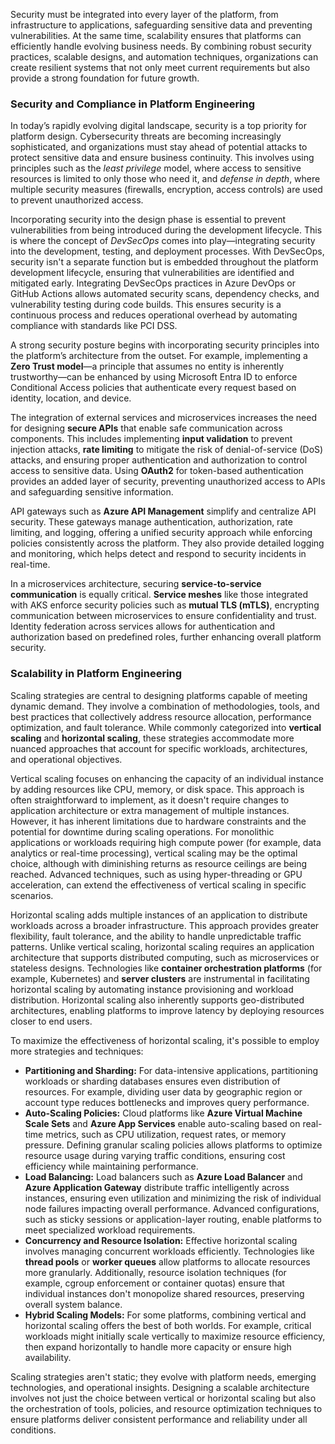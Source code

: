 Security must be integrated into every layer of the platform, from infrastructure to applications, safeguarding sensitive data and preventing vulnerabilities. At the same time, scalability ensures that platforms can efficiently handle evolving business needs. By combining robust security practices, scalable designs, and automation techniques, organizations can create resilient systems that not only meet current requirements but also provide a strong foundation for future growth.

### Security and Compliance in Platform Engineering

In today’s rapidly evolving digital landscape, security is a top priority for platform design. Cybersecurity threats are becoming increasingly sophisticated, and organizations must stay ahead of potential attacks to protect sensitive data and ensure business continuity. This involves using principles such as the *least privilege* model, where access to sensitive resources is limited to only those who need it, and *defense in depth*, where multiple security measures (firewalls, encryption, access controls) are used to prevent unauthorized access.

Incorporating security into the design phase is essential to prevent vulnerabilities from being introduced during the development lifecycle. This is where the concept of *DevSecOps* comes into play—integrating security into the development, testing, and deployment processes. With DevSecOps, security isn't a separate function but is embedded throughout the platform development lifecycle, ensuring that vulnerabilities are identified and mitigated early. Integrating DevSecOps practices in Azure DevOps or GitHub Actions allows automated security scans, dependency checks, and vulnerability testing during code builds. This ensures security is a continuous process and reduces operational overhead by automating compliance with standards like PCI DSS.

A strong security posture begins with incorporating security principles into the platform’s architecture from the outset. For example, implementing a **Zero Trust model**—a principle that assumes no entity is inherently trustworthy—can be enhanced by using Microsoft Entra ID to enforce Conditional Access policies that authenticate every request based on identity, location, and device.

The integration of external services and microservices increases the need for designing **secure APIs** that enable safe communication across components. This includes implementing **input validation** to prevent injection attacks, **rate limiting** to mitigate the risk of denial-of-service (DoS) attacks, and ensuring proper authentication and authorization to control access to sensitive data. Using **OAuth2** for token-based authentication provides an added layer of security, preventing unauthorized access to APIs and safeguarding sensitive information.

API gateways such as **Azure API Management** simplify and centralize API security. These gateways manage authentication, authorization, rate limiting, and logging, offering a unified security approach while enforcing policies consistently across the platform. They also provide detailed logging and monitoring, which helps detect and respond to security incidents in real-time.

In a microservices architecture, securing **service-to-service communication** is equally critical. **Service meshes** like those integrated with AKS enforce security policies such as **mutual TLS (mTLS)**, encrypting communication between microservices to ensure confidentiality and trust. Identity federation across services allows for authentication and authorization based on predefined roles, further enhancing overall platform security.

### Scalability in Platform Engineering

Scaling strategies are central to designing platforms capable of meeting dynamic demand. They involve a combination of methodologies, tools, and best practices that collectively address resource allocation, performance optimization, and fault tolerance. While commonly categorized into **vertical scaling** and **horizontal scaling**, these strategies accommodate more nuanced approaches that account for specific workloads, architectures, and operational objectives.

Vertical scaling focuses on enhancing the capacity of an individual instance by adding resources like CPU, memory, or disk space. This approach is often straightforward to implement, as it doesn't require changes to application architecture or extra management of multiple instances. However, it has inherent limitations due to hardware constraints and the potential for downtime during scaling operations. For monolithic applications or workloads requiring high compute power (for example, data analytics or real-time processing), vertical scaling may be the optimal choice, although with diminishing returns as resource ceilings are being reached. Advanced techniques, such as using hyper-threading or GPU acceleration, can extend the effectiveness of vertical scaling in specific scenarios.

Horizontal scaling adds multiple instances of an application to distribute workloads across a broader infrastructure. This approach provides greater flexibility, fault tolerance, and the ability to handle unpredictable traffic patterns. Unlike vertical scaling, horizontal scaling requires an application architecture that supports distributed computing, such as microservices or stateless designs. Technologies like **container orchestration platforms** (for example, Kubernetes) and **server clusters** are instrumental in facilitating horizontal scaling by automating instance provisioning and workload distribution. Horizontal scaling also inherently supports geo-distributed architectures, enabling platforms to improve latency by deploying resources closer to end users.

To maximize the effectiveness of horizontal scaling, it's possible to employ more strategies and techniques:

 -  **Partitioning and Sharding:** For data-intensive applications, partitioning workloads or sharding databases ensures even distribution of resources. For example, dividing user data by geographic region or account type reduces bottlenecks and improves query performance.
 -  **Auto-Scaling Policies:** Cloud platforms like **Azure Virtual Machine Scale Sets** and **Azure App Services** enable auto-scaling based on real-time metrics, such as CPU utilization, request rates, or memory pressure. Defining granular scaling policies allows platforms to optimize resource usage during varying traffic conditions, ensuring cost efficiency while maintaining performance.
 -  **Load Balancing:** Load balancers such as **Azure Load Balancer** and **Azure Application Gateway** distribute traffic intelligently across instances, ensuring even utilization and minimizing the risk of individual node failures impacting overall performance. Advanced configurations, such as sticky sessions or application-layer routing, enable platforms to meet specialized workload requirements.
 -  **Concurrency and Resource Isolation:** Effective horizontal scaling involves managing concurrent workloads efficiently. Technologies like **thread pools** or **worker queues** allow platforms to allocate resources more granularly. Additionally, resource isolation techniques (for example, cgroup enforcement or container quotas) ensure that individual instances don't monopolize shared resources, preserving overall system balance.
 -  **Hybrid Scaling Models:** For some platforms, combining vertical and horizontal scaling offers the best of both worlds. For example, critical workloads might initially scale vertically to maximize resource efficiency, then expand horizontally to handle more capacity or ensure high availability.

Scaling strategies aren't static; they evolve with platform needs, emerging technologies, and operational insights. Designing a scalable architecture involves not just the choice between vertical or horizontal scaling but also the orchestration of tools, policies, and resource optimization techniques to ensure platforms deliver consistent performance and reliability under all conditions.
